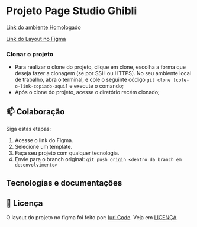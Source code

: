 # Projeto Page Studio Ghibli

[Link do ambiente Homologado]()

[Link do Layout no Figma](https://www.figma.com/file/Yb9IBH56g7T1hdIyZ3BMNO/Desafios---Codel%C3%A2ndia?type=design&node-id=257087%3A1524&mode=design&t=M0fKzCya8UTBq2PW-1)



### Clonar o projeto

- Para realizar o clone do projeto, clique em clone, escolha a forma que deseja fazer a clonagem (se por SSH ou HTTPS). 
No seu ambiente local de trabalho, abra o terminal, e cole o seguinte código `git clone [cole-o-link-copiado-aqui]` e execute o comando;
- Após o clone do projeto, acesse o diretório recém clonado;

## 📫 Colaboração

Siga estas etapas:

1. Acesse o link do Figma.
2. Selecione um template.
3. Faça seu projeto com qualquer tecnologia.
4. Envie para o branch original: `git push origin <dentro da branch em desenvolvimento>`

## Tecnologias e documentações

## 📝 Licença

O layout do projeto no figma foi feito por: [Iuri Code](https://github.com/iuricode). Veja em [LICENÇA](https://www.figma.com/file/Yb9IBH56g7T1hdIyZ3BMNO/Desafios---Codel%C3%A2ndia?type=design&node-id=257087%3A1524&mode=design&t=M0fKzCya8UTBq2PW-1)